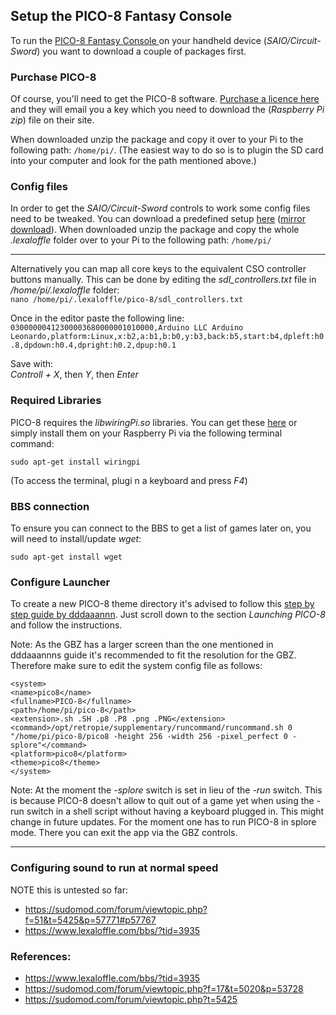 ## Setup the PICO-8 Fantasy Console
To run the [PICO-8 Fantasy Console ](https://www.lexaloffle.com/pico-8.php?page=faq) on your handheld device (_SAIO/Circuit-Sword_) you want to download a couple of packages first.


### Purchase PICO-8 
Of course, you'll need to get the PICO-8 software. [Purchase a licence here](https://www.lexaloffle.com/pico-8.php#getpico8) and they will email you a key which you need to download the (_Raspberry Pi zip_) file on their site.

When downloaded unzip the package and copy it over to your Pi to the following path: `/home/pi/`. (The easiest way to do so is to plugin the SD card into your computer and look for the path mentioned above.)

### Config files
In order to get the _SAIO/Circuit-Sword_ controls to work some config files need to be tweaked. You can download a predefined setup [here](https://www.dropbox.com/s/sens82mm607xcsk/pico8filesforSAIO.zip?dl=1) ([mirror download](http://www.mediafire.com/file/xx6o0n5swte453d/pico8filesforSAIO.zip)). When downloaded unzip the package and copy the whole _.lexaloffle_ folder over to your Pi to the following path: `/home/pi/`

***
Alternatively you can map all core keys to the equivalent CSO controller buttons manually. This can be done by editing the _sdl_controllers.txt_ file in _/home/pi/.lexaloffle_ folder:  
`nano /home/pi/.lexaloffle/pico-8/sdl_controllers.txt`

Once in the editor paste the following line:  
`03000000412300003680000001010000,Arduino LLC Arduino Leonardo,platform:Linux,x:b2,a:b1,b:b0,y:b3,back:b5,start:b4,dpleft:h0.8,dpdown:h0.4,dpright:h0.2,dpup:h0.1`

Save with:  
_Controll + X_, then _Y_, then _Enter_


### Required Libraries
PICO-8 requires the _libwiringPi.so_ libraries. You can get these [here](http://wiringpi.com/download-and-install) or simply install them on your Raspberry Pi via the following terminal command:

`sudo apt-get install wiringpi` 

(To access the terminal, plugi n a keyboard and press _F4_)


### BBS connection
To ensure you can connect to the BBS to get a list of games later on, you will need to install/update _wget_:

`sudo apt-get install wget`

### Configure Launcher

To create a new PICO-8 theme directory it's advised to follow this [step by step guide by dddaaannn](https://www.lexaloffle.com/bbs/?tid=3935). Just scroll down to the section _Launching PICO-8_ and follow the instructions.

Note: As the GBZ has a larger screen than the one mentioned in dddaaannns guide it's recommended to fit the resolution for the GBZ. Therefore make sure to edit the system config file as follows:

    <system>
    <name>pico8</name>
    <fullname>PICO-8</fullname>
    <path>/home/pi/pico-8</path>
    <extension>.sh .SH .p8 .P8 .png .PNG</extension>
    <command>/opt/retropie/supplementary/runcommand/runcommand.sh 0 "/home/pi/pico-8/pico8 -height 256 -width 256 -pixel_perfect 0 -splore"</command>
    <platform>pico8</platform>
    <theme>pico8</theme>
    </system>

Note: At the moment the _-splore_ switch is set in lieu of the _-run_ switch. This is because PICO-8 doesn't allow to quit out of a game yet when using the -run switch in a shell script without having a keyboard plugged in. This might change in future updates. For the moment one has to run PICO-8 in splore mode. There you can exit the app via the GBZ controls.

***

### Configuring sound to run at normal speed
NOTE this is untested so far: 
* https://sudomod.com/forum/viewtopic.php?f=51&t=5425&p=57771#p57767
* https://www.lexaloffle.com/bbs/?tid=3935

### References: 
* https://www.lexaloffle.com/bbs/?tid=3935
* https://sudomod.com/forum/viewtopic.php?f=17&t=5020&p=53728
* https://sudomod.com/forum/viewtopic.php?t=5425